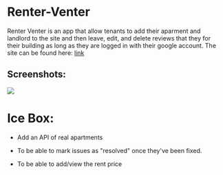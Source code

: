 # Renter-Venter

Renter Venter is an app that allow tenants to add their aparment and landlord to the site and then  leave, edit, and delete reviews that they for their building as long as they are logged in with their google account. The site can be found here: [link](https://renter-venter.herokuapp.com/)

## Screenshots:

<img src='github.com/cbkehoe/Renter-Venter/blob/main/resources/Screen%20Shot%202021-12-23%20at%208.39.26%20AM.png'>

# Ice Box:

- Add an API of real apartments

- To be able to mark issues as "resolved" once they've been fixed.

- To be able to add/view the rent price